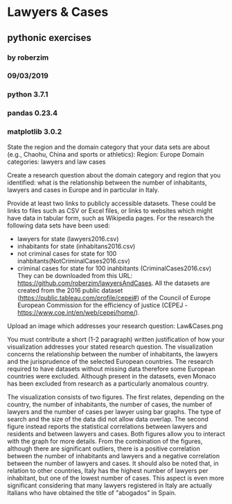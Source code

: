 # Lawyers & Cases
## pythonic exercises
### by roberzim
### 09/03/2019
### python 3.7.1 
### pandas 0.23.4 
### matplotlib 3.0.2 

State the region and the domain category that your data sets are about (e.g., Chaohu, China and sports or athletics):
Region: Europe
Domain categories: lawyers and law cases

Create a research question about the domain category and region that you identified:
what is the relationship between the number of inhabitants, lawyers and cases in Europe and in particular in Italy.

Provide at least two links to publicly accessible datasets. These could be links to files such as CSV or Excel files, or links to websites which might have data in tabular form, such as Wikipedia pages.
For the research the following data sets have been used:
- lawyers for state (lawyers2016.csv)
- inhabitants for state (inhabitans2016.csv)
- not criminal cases for state for 100 inahbitants(NotCriminalCases2016.csv)
- criminal cases for state for 100 inahbitants (CriminalCases2016.csv)
They can be downloaded from this URL: https://github.com/roberzim/lawyersAndCases.
All the datasets are created from the 2016 public dataset (https://public.tableau.com/profile/cepej#) of the Council of Europe European Commission for the efficiency of justice (CEPEJ - https://www.coe.int/en/web/cepej/home/). 

Upload an image which addresses your research question: Law&Cases.png

You must contribute a short (1-2 paragraph) written justification of how your visualization addresses your stated research question.
The visualization concerns the relationship between the number of inhabitants, the lawyers and the jurisprudence of the selected European countries.
The research required to have datasets without missing data therefore some European countries were excluded. Although present in the datasets, even Monaco has been excluded from research as a particularly anomalous country.

The visualization consists of two figures. The first relates, depending on the country, the number of inhabitants, the number of cases, the number of lawyers and the number of cases per lawyer using bar graphs. The type of search and the size of the data did not allow data overlap.
The second figure instead reports the statistical correlations between lawyers and residents and between lawyers and cases.
Both figures allow you to interact with the graph for more details.
From the combination of the figures, although there are significant outliers, there is a positive correlation between the number of inhabitants and lawyers and a negative correlation between the number of lawyers and cases.
It should also be noted that, in relation to other countries, Italy has the highest number of lawyers per inhabitant, but one of the lowest number of cases. This aspect is even more significant considering that many lawyers registered in Italy are actually Italians who have obtained the title of "abogados" in Spain.




